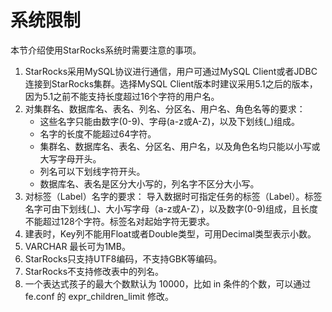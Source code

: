 # 系统限制

本节介绍使用StarRocks系统时需要注意的事项。

1. StarRocks采用MySQL协议进行通信，用户可通过MySQL Client或者JDBC连接到StarRocks集群。选择MySQL Client版本时建议采用5.1之后的版本，因为5.1之前不能支持长度超过16个字符的用户名。
2. 对集群名、数据库名、表名、列名、分区名、用户名、角色名等的要求：
    * 这些名字只能由数字(0-9)、字母(a-z或A-Z)，以及下划线(\_)组成。
    * 名字的长度不能超过64字符。
    * 集群名、数据库名、表名、分区名、用户名，以及角色名均只能以小写或大写字母开头。
    * 列名可以下划线字符开头。
    * 数据库名、表名是区分大小写的，列名字不区分大小写。
3. 对标签（Label）名字的要求：
    导入数据时可指定任务的标签（Label）。标签名字可由下划线(\_)、大小写字母（a-z或A-Z），以及数字(0-9)组成，且长度不能超过128个字符。标签名对起始字符无要求。
4. 建表时，Key列不能用Float或者Double类型，可用Decimal类型表示小数。
5. VARCHAR 最长可为1MB。
6. StarRocks只支持UTF8编码，不支持GBK等编码。
7. StarRocks不支持修改表中的列名。
8. 一个表达式孩子的最大个数默认为 10000，比如 in 条件的个数，可以通过 fe.conf 的 expr\_children\_limit 修改。
